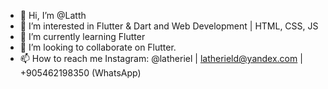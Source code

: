 - 👋 Hi, I’m @Latth
- 👀 I’m interested in Flutter & Dart and Web Development | HTML, CSS, JS
- 🌱 I’m currently learning Flutter
- 💞️ I’m looking to collaborate on Flutter.
- 📫 How to reach me Instagram: @latheriel | latherield@yandex.com | +905462198350 (WhatsApp)

<!---
Latth/Latth is a ✨ special ✨ repository because its `README.md` (this file) appears on your GitHub profile.
You can click the Preview link to take a look at your changes.
--->
